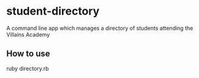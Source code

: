 # student-directory #
A command line app which manages a directory of students attending the
Villains Academy

## How to use ##

ruby directory.rb


